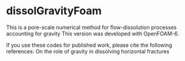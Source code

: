 # dissolGravityFoam
This is a pore-scale numerical method for flow-dissolution processes accounting for gravity
This version was developed with OpenFOAM-6. 

If you use these codes for published work, please cite the following references:
  On the role of gravity in dissolving horizontal fractures
